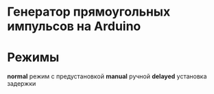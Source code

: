 # Генератор прямоугольных импульсов на Arduino

# Режимы
 **normal**  режим с предустановкой
 **manual**  ручной
 **delayed** установка задержки
